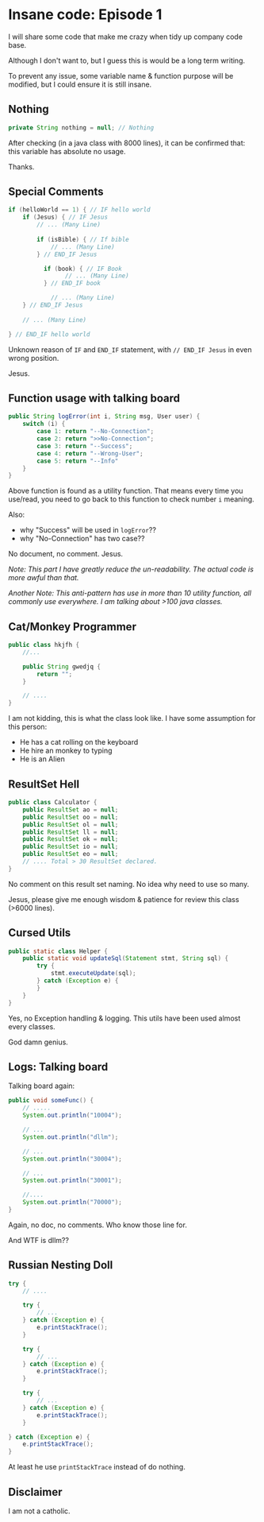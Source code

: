 # Insane code: Episode 1

I will share some code that make me crazy when tidy up company code base.

Although I don't want to, but I guess this is would be a long term writing. 

To prevent any issue, some variable name & function purpose will be modified, but I could ensure it is still insane.

## Nothing
```java
private String nothing = null; // Nothing
```
After checking (in a java class with 8000 lines), it can be confirmed that: this variable has absolute no usage.

Thanks.

## Special Comments
```java
if (helloWorld == 1) { // IF hello world
	if (Jesus) { // IF Jesus
      	// ... (Many Line)
      	
		if (isBible) { // If bible
			// ... (Many Line)
		} // END_IF Jesus

	      if (book) { // IF Book
        		// ... (Many Line)
	      } // END_IF book

      		// ... (Many Line)
  	} // END_IF Jesus
	
	// ... (Many Line)

} // END_IF hello world
```
Unknown reason of `IF` and `END_IF` statement, with `// END_IF Jesus` in even wrong position.

Jesus.

## Function usage with talking board
```java
public String logError(int i, String msg, User user) {
	switch (i) {
		case 1: return "--No-Connection";
		case 2: return ">>No-Connection";
		case 3: return "--Success";
		case 4: return "--Wrong-User";
		case 5: return "--Info"
	}
}
```
Above function is found as a utility function.
That means every time you use/read, you need to go back to this function to check number `i` meaning.

Also:
- why "Success" will be used in `logError`??
- why "No-Connection" has two case??

No document, no comment. Jesus.

*Note: This part I have greatly reduce the un-readability. The actual code is more awful than that.*

*Another Note: This anti-pattern has use in more than 10 utility function, all commonly use everywhere. I am talking about >100 java classes.*

## Cat/Monkey Programmer
```java
public class hkjfh {
	//...

	public String gwedjq {
		return "";
	}

	// ....
}
```

I am not kidding, this is what the class look like. I have some assumption for this person:
- He has a cat rolling on the keyboard
- He hire an monkey to typing
- He is an Alien

## ResultSet Hell
```java
public class Calculator {
	public ResultSet ao = null;
	public ResultSet oo = null;
	public ResultSet ol = null;
	public ResultSet ll = null;
	public ResultSet ok = null;
	public ResultSet io = null;
	public ResultSet eo = null;
	// .... Total > 30 ResultSet declared.
}
```

No comment on this result set naming. No idea why need to use so many.

Jesus, please give me enough wisdom & patience for review this class (>6000 lines).

## Cursed Utils
```java
public static class Helper {
	public static void updateSql(Statement stmt, String sql) {
		try {
			stmt.executeUpdate(sql);
		} catch (Exception e) {
		}
	}
}
```
Yes, no Exception handling & logging. This utils have been used almost every classes.

God damn genius.

## Logs: Talking board
Talking board again:
```java
public void someFunc() {
	// .....
	System.out.println("10004");

	// ...
	System.out.println("dllm");

	// ...
	System.out.println("30004");

	// ...
	System.out.println("30001");

	//....
	System.out.println("70000");
}
```

Again, no doc, no comments. Who know those line for.

And WTF is dllm??

## Russian Nesting Doll
```java
try {
	// ....

	try {
		// ...
	} catch (Exception e) {
		e.printStackTrace();
	}

	try {
		// ...
	} catch (Exception e) {
		e.printStackTrace();
	}

	try {
		// ...
	} catch (Exception e) {
		e.printStackTrace();
	}

} catch (Exception e) {
	e.printStackTrace();
}
```

At least he use `printStackTrace` instead of do nothing.

## Disclaimer
I am not a catholic.

